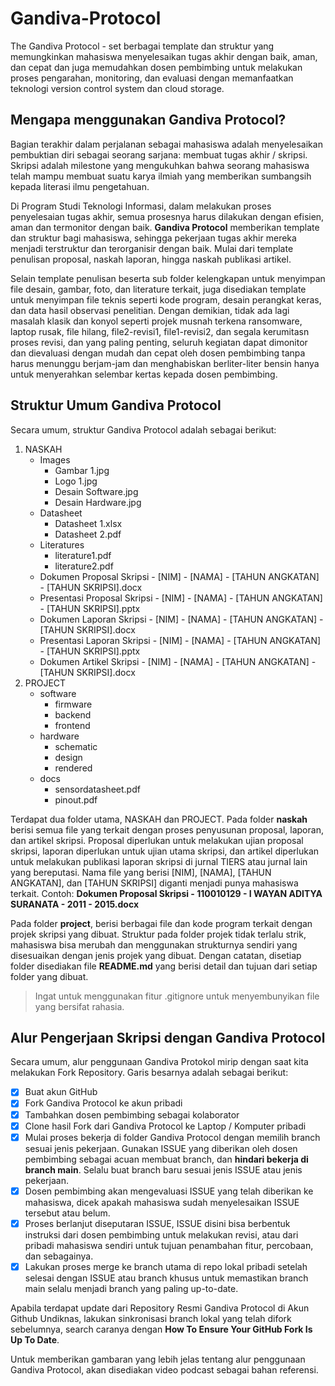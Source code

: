 # Gandiva-Protocol
The Gandiva Protocol - set berbagai template dan struktur yang memungkinkan mahasiswa menyelesaikan tugas akhir dengan baik, aman, dan cepat dan juga memudahkan dosen pembimbing untuk melakukan proses pengarahan, monitoring, dan evaluasi dengan memanfaatkan teknologi version control system dan cloud storage.

## Mengapa menggunakan Gandiva Protocol?
Bagian terakhir dalam perjalanan sebagai mahasiswa adalah menyelesaikan pembuktian diri sebagai seorang sarjana: membuat tugas akhir / skripsi. Skripsi adalah milestone yang mengukuhkan bahwa seorang mahasiswa telah mampu membuat suatu karya ilmiah yang memberikan sumbangsih kepada literasi ilmu pengetahuan. 

Di Program Studi Teknologi Informasi, dalam melakukan proses penyelesaian tugas akhir, semua prosesnya harus dilakukan dengan efisien, aman dan termonitor dengan baik. **Gandiva Protocol** memberikan template dan struktur bagi mahasiswa, sehingga pekerjaan tugas akhir mereka menjadi terstruktur dan terorganisir dengan baik. Mulai dari template penulisan proposal, naskah laporan, hingga naskah publikasi artikel. 

Selain template penulisan beserta sub folder kelengkapan untuk menyimpan file desain, gambar, foto, dan literature terkait, juga disediakan template untuk menyimpan file teknis seperti kode program, desain perangkat keras, dan data hasil observasi penelitian. Dengan demikian, tidak ada lagi masalah klasik dan konyol seperti projek musnah terkena ransomware, laptop rusak, file hilang, file2-revisi1, file1-revisi2, dan segala kerumitasn proses revisi, dan yang paling penting, seluruh kegiatan dapat dimonitor dan dievaluasi dengan mudah dan cepat oleh dosen pembimbing tanpa harus menunggu berjam-jam dan menghabiskan berliter-liter bensin hanya untuk menyerahkan selembar kertas kepada dosen pembimbing.

## Struktur Umum Gandiva Protocol

Secara umum, struktur Gandiva Protocol adalah sebagai berikut:

1.   NASKAH
     - Images
          - Gambar 1.jpg
          - Logo 1.jpg
          - Desain Software.jpg
          - Desain Hardware.jpg
     - Datasheet
          - Datasheet 1.xlsx
          - Datasheet 2.pdf
     - Literatures
          - literature1.pdf
          - literature2.pdf
     - Dokumen Proposal Skripsi - \[NIM\] - \[NAMA\] - \[TAHUN ANGKATAN\] - \[TAHUN SKRIPSI\].docx
     - Presentasi Proposal Skripsi  - \[NIM\] - \[NAMA\] - \[TAHUN ANGKATAN\] - \[TAHUN SKRIPSI\].pptx
     - Dokumen Laporan Skripsi - \[NIM\] - \[NAMA\] - \[TAHUN ANGKATAN\] - \[TAHUN SKRIPSI\].docx
     - Presentasi Laporan Skripsi  - \[NIM\] - \[NAMA\] - \[TAHUN ANGKATAN\] - \[TAHUN SKRIPSI\].pptx
     - Dokumen Artikel Skripsi - \[NIM\] - \[NAMA\] - \[TAHUN ANGKATAN\] - \[TAHUN SKRIPSI\].docx
2.   PROJECT
     - software
          - firmware
          - backend
          - frontend
     - hardware
          - schematic
          - design
          - rendered
     - docs
          - sensordatasheet.pdf
          - pinout.pdf

Terdapat dua folder utama, NASKAH dan PROJECT. Pada folder **naskah** berisi semua file yang terkait dengan proses penyusunan proposal, laporan, dan artikel skripsi. Proposal diperlukan untuk melakukan ujian proposal skripsi, laporan diperlukan untuk ujian utama skripsi, dan artikel diperlukan untuk melakukan publikasi laporan skripsi di jurnal TIERS atau jurnal lain yang bereputasi. Nama file yang berisi \[NIM\], \[NAMA\], \[TAHUN ANGKATAN\], dan \[TAHUN SKRIPSI\] diganti menjadi punya mahasiswa terkait. Contoh: **Dokumen Proposal Skripsi - 110010129 - I WAYAN ADITYA SURANATA - 2011 - 2015.docx**

Pada folder **project**, berisi berbagai file dan kode program terkait dengan projek skripsi yang dibuat. Struktur pada folder projek tidak terlalu strik, mahasiswa bisa merubah dan menggunakan strukturnya sendiri yang disesuaikan dengan jenis projek yang dibuat. Dengan catatan, disetiap folder disediakan file **README.md** yang berisi detail dan tujuan dari setiap folder yang dibuat.

> Ingat untuk menggunakan fitur .gitignore untuk menyembunyikan file yang bersifat rahasia.

## Alur Pengerjaan Skripsi dengan Gandiva Protocol
Secara umum, alur penggunaan Gandiva Protokol mirip dengan saat kita melakukan Fork Repository. Garis besarnya adalah sebagai berikut:

- [X] Buat akun GitHub
- [X] Fork Gandiva Protocol ke akun pribadi
- [X] Tambahkan dosen pembimbing sebagai kolaborator
- [X] Clone hasil Fork dari Gandiva Protocol ke Laptop / Komputer pribadi
- [X] Mulai proses bekerja di folder Gandiva Protocol dengan memilih branch sesuai jenis pekerjaan. Gunakan ISSUE yang diberikan oleh dosen pembimbing sebagai acuan membuat branch, dan **hindari bekerja di branch main**. Selalu buat branch baru sesuai jenis ISSUE atau jenis pekerjaan.
- [X] Dosen pembimbing akan mengevaluasi ISSUE yang telah diberikan ke mahasiswa, dicek apakah mahasiswa sudah menyelesaikan ISSUE tersebut atau belum.
- [X] Proses berlanjut diseputaran ISSUE, ISSUE disini bisa berbentuk instruksi dari dosen pembimbing untuk melakukan revisi, atau dari pribadi mahasiswa sendiri untuk tujuan penambahan fitur, percobaan, dan sebagainya.
- [X] Lakukan proses merge ke branch utama di repo lokal pribadi setelah selesai dengan ISSUE atau branch khusus untuk memastikan branch main selalu menjadi branch yang paling up-to-date.

Apabila terdapat update dari Repository Resmi Gandiva Protocol di Akun Github Undiknas, lakukan sinkronisasi branch lokal yang telah difork sebelumnya, search caranya dengan **How To Ensure Your GitHub Fork Is Up To Date**.

Untuk memberikan gambaran yang lebih jelas tentang alur penggunaan Gandiva Protocol, akan disediakan video podcast sebagai bahan referensi.